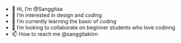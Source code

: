 - 👋 Hi, I’m @Sanggitaa
- 👀 I’m interested in design and coding
- 🌱 I’m currently learning the basic of coding
- 💞️ I’m looking to collaborate on beginner students who love codinng
- 📫 How to reach me @sanggitakiirn

<!---
Sanggitaa/Sanggitaa is a ✨ special ✨ repository because its `README.md` (this file) appears on your GitHub profile.
You can click the Preview link to take a look at your changes.
--->
